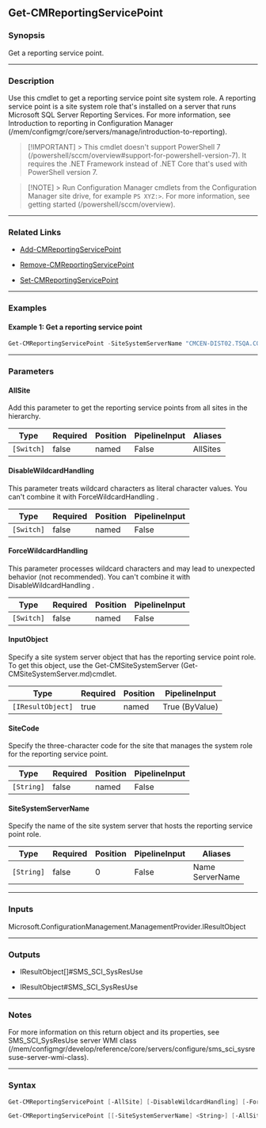 Get-CMReportingServicePoint
---------------------------




### Synopsis
Get a reporting service point.



---


### Description

Use this cmdlet to get a reporting service point site system role. A reporting service point is a site system role that's installed on a server that runs Microsoft SQL Server Reporting Services. For more information, see Introduction to reporting in Configuration Manager (/mem/configmgr/core/servers/manage/introduction-to-reporting).



> [!IMPORTANT] > This cmdlet doesn't support PowerShell 7 (/powershell/sccm/overview#support-for-powershell-version-7).<!-- 12500019 --> It requires the .NET Framework instead of .NET Core that's used with PowerShell version 7.



> [!NOTE] > Run Configuration Manager cmdlets from the Configuration Manager site drive, for example `PS XYZ:>`. For more information, see getting started (/powershell/sccm/overview).



---


### Related Links
* [Add-CMReportingServicePoint](Add-CMReportingServicePoint)



* [Remove-CMReportingServicePoint](Remove-CMReportingServicePoint)



* [Set-CMReportingServicePoint](Set-CMReportingServicePoint)





---


### Examples
#### Example 1: Get a reporting service point
```PowerShell
Get-CMReportingServicePoint -SiteSystemServerName "CMCEN-DIST02.TSQA.CORP.CONTOSCO.COM" -SiteCode "CM1"
```



---


### Parameters
#### **AllSite**

Add this parameter to get the reporting service points from all sites in the hierarchy.






|Type      |Required|Position|PipelineInput|Aliases |
|----------|--------|--------|-------------|--------|
|`[Switch]`|false   |named   |False        |AllSites|



#### **DisableWildcardHandling**

This parameter treats wildcard characters as literal character values. You can't combine it with ForceWildcardHandling .






|Type      |Required|Position|PipelineInput|
|----------|--------|--------|-------------|
|`[Switch]`|false   |named   |False        |



#### **ForceWildcardHandling**

This parameter processes wildcard characters and may lead to unexpected behavior (not recommended). You can't combine it with DisableWildcardHandling .






|Type      |Required|Position|PipelineInput|
|----------|--------|--------|-------------|
|`[Switch]`|false   |named   |False        |



#### **InputObject**

Specify a site system server object that has the reporting service point role. To get this object, use the Get-CMSiteSystemServer (Get-CMSiteSystemServer.md)cmdlet.






|Type             |Required|Position|PipelineInput |
|-----------------|--------|--------|--------------|
|`[IResultObject]`|true    |named   |True (ByValue)|



#### **SiteCode**

Specify the three-character code for the site that manages the system role for the reporting service point.






|Type      |Required|Position|PipelineInput|
|----------|--------|--------|-------------|
|`[String]`|false   |named   |False        |



#### **SiteSystemServerName**

Specify the name of the site system server that hosts the reporting service point role.






|Type      |Required|Position|PipelineInput|Aliases            |
|----------|--------|--------|-------------|-------------------|
|`[String]`|false   |0       |False        |Name<br/>ServerName|





---


### Inputs
Microsoft.ConfigurationManagement.ManagementProvider.IResultObject





---


### Outputs
* IResultObject[]#SMS_SCI_SysResUse


* IResultObject#SMS_SCI_SysResUse






---


### Notes
For more information on this return object and its properties, see SMS_SCI_SysResUse server WMI class (/mem/configmgr/develop/reference/core/servers/configure/sms_sci_sysresuse-server-wmi-class).



---


### Syntax
```PowerShell
Get-CMReportingServicePoint [-AllSite] [-DisableWildcardHandling] [-ForceWildcardHandling] -InputObject <IResultObject> [<CommonParameters>]
```
```PowerShell
Get-CMReportingServicePoint [[-SiteSystemServerName] <String>] [-AllSite] [-DisableWildcardHandling] [-ForceWildcardHandling] [-SiteCode <String>] [<CommonParameters>]
```
